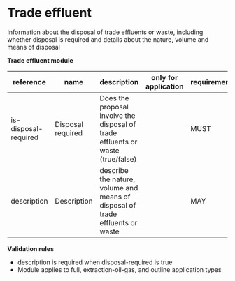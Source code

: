 # Trade effluent

Information about the disposal of trade effluents or waste, including whether 
disposal is required and details about the nature, volume and means of disposal


**Trade effluent module**

| reference | name | description | only for application | requirement | notes |
| --- | --- | --- | --- | --- | --- |
| is-disposal-required | Disposal required | Does the proposal involve the disposal of trade effluents or waste (true/false) |  | MUST |  |
| description | Description | describe the nature, volume and means of disposal of trade effluents or waste |  | MAY | Rule: is a MUST if `disposal-required` is `True` |

**Validation rules**

- description is required when disposal-required is true
- Module applies to full, extraction-oil-gas, and outline application types